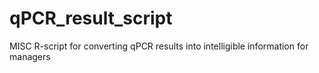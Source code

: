 # qPCR_result_script
MISC R-script for converting qPCR results into intelligible information for managers
